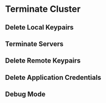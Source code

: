 # Terminate Cluster

## Delete Local Keypairs

## Terminate Servers

## Delete Remote Keypairs

## Delete Application Credentials

## Debug Mode
